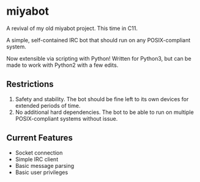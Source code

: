 # miyabot

A revival of my old miyabot project.  This time in C11.

A simple, self-contained IRC bot that should run on any POSIX-compliant system.

Now extensible via scripting with Python!  Written for Python3, but can be made to work with
Python2 with a few edits.


## Restrictions

1.  Safety and stability.  The bot should be fine left to its own devices for extended periods of time.
2.  No additional hard dependencies.  The bot to be able to run on multiple POSIX-compliant
    systems without issue.


## Current Features

* Socket connection
* Simple IRC client
* Basic message parsing
* Basic user privileges


